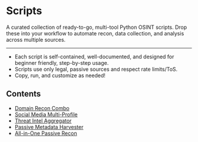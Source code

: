 # Scripts

A curated collection of ready-to-go, multi-tool Python OSINT scripts. Drop these into your workflow to automate recon, data collection, and analysis across multiple sources.

---

- Each script is self-contained, well-documented, and designed for beginner friendly, step-by-step usage.
- Scripts use only legal, passive sources and respect rate limits/ToS.
- Copy, run, and customize as needed!

## Contents
- [Domain Recon Combo](./domain-recon-combo.md)
- [Social Media Multi-Profile](./social-media-multi-profile.md)
- [Threat Intel Aggregator](./threat-intel-aggregator.md)
- [Passive Metadata Harvester](./passive-metadata-harvester.md)
- [All-in-One Passive Recon](./all-in-one-passive-recon.md)
